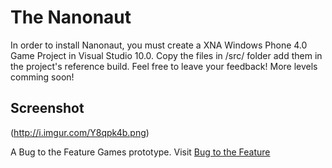 The Nanonaut
============

In order to install Nanonaut, you must create a XNA Windows Phone 4.0
Game Project in Visual Studio 10.0. Copy the files in /src/ folder add
them in the project's reference build. Feel free to leave your feedback!
More levels comming soon!


## Screenshot

(http://i.imgur.com/Y8qpk4b.png)

A Bug to the Feature Games prototype.
Visit [Bug to the Feature](http://bugtothefeature.tumblr.com)
